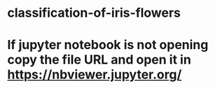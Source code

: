 # classification-of-iris-flowers
# If jupyter notebook is not opening copy the file URL and open it in https://nbviewer.jupyter.org/
